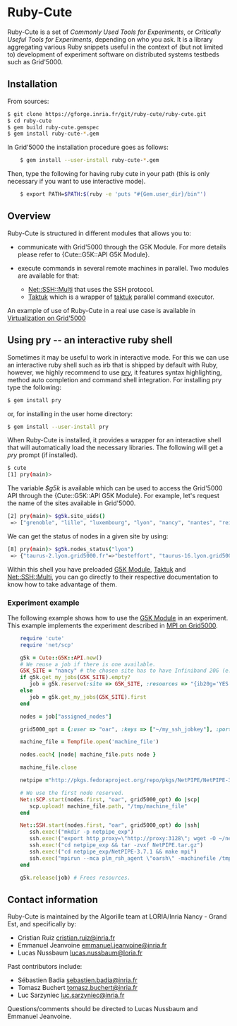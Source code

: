 # Ruby-Cute

Ruby-Cute is a set of *Commonly Used Tools for Experiments*, or *Critically
Useful Tools for Experiments*, depending on who you ask. It is a library
aggregating various Ruby snippets useful in the context of (but not limited to)
development of experiment software on distributed systems testbeds such as
Grid'5000.

## Installation

From sources:

```bash
$ git clone https://gforge.inria.fr/git/ruby-cute/ruby-cute.git
$ cd ruby-cute
$ gem build ruby-cute.gemspec
$ gem install ruby-cute-*.gem
```

In Grid'5000 the installation procedure goes as follows:

```bash
    $ gem install --user-install ruby-cute-*.gem
```

Then, type the following for having ruby cute in your path (this is only necessary if you want to use interactive mode).

```bash
    $ export PATH=$PATH:$(ruby -e 'puts "#{Gem.user_dir}/bin"')
```

## Overview

Ruby-Cute is structured in different modules that allows you to:

- communicate with Grid'5000 through the G5K Module. For more details please refer to {Cute::G5K::API G5K Module}.

- execute commands in several remote machines in parallel. Two modules are available for that:

    - [Net::SSH::Multi](http://www.rubydoc.info/github/ruby-cute/ruby-cute/master/Net/SSH/Multi) that uses the SSH protocol.
    - [Taktuk](http://www.rubydoc.info/github/ruby-cute/ruby-cute/master/Cute/TakTuk)
      which is a wrapper of [taktuk](http://taktuk.gforge.inria.fr) parallel command executor.

An example of use of Ruby-Cute in a real use case is available in
[Virtualization on Grid'5000](http://www.rubydoc.info/github/ruby-cute/ruby-cute/master/file.g5k_exp_virt.html)

## Using pry -- an interactive ruby shell

Sometimes it may be useful to work in interactive mode. For this we can use an interactive ruby shell such as irb that is shipped by default with
Ruby, however, we highly recommend to use [pry](http://pryrepl.org/), it features syntax highlighting, method auto completion and command shell integration.
For installing pry type the following:

```bash
$ gem install pry
```

or, for installing in the user home directory:

```bash
$ gem install --user-install pry
```

When Ruby-Cute is installed, it provides a wrapper for an interactive shell that will
automatically load the necessary libraries. The following will get a *pry* prompt (if installed).

```bash
$ cute
[1] pry(main)>
```

The variable *$g5k* is available which can be used to access the Grid'5000 API through the {Cute::G5K::API G5K Module}. For example,
let's request the name of the sites available in Grid'5000.

```bash
[2] pry(main)> $g5k.site_uids()
 => ["grenoble", "lille", "luxembourg", "lyon", "nancy", "nantes", "reims", "rennes", "sophia", "toulouse"]
```

We can get the status of nodes in a given site by using:

```bash
[8] pry(main)> $g5k.nodes_status("lyon")
 => {"taurus-2.lyon.grid5000.fr"=>"besteffort", "taurus-16.lyon.grid5000.fr"=>"besteffort", "taurus-15.lyon.grid5000.fr"=>"besteffort", ...}
```

Within this shell you have preloaded [G5K Module](http://www.rubydoc.info/github/ruby-cute/ruby-cute/master/Cute/G5K/API),
[Taktuk](http://www.rubydoc.info/github/ruby-cute/ruby-cute/master/Cute/TakTuk) and
[Net::SSH::Multi](http://www.rubydoc.info/github/ruby-cute/ruby-cute/master/Net/SSH/Multi),
you can go directly to their respective documentation to know how to take advantage of them.

### Experiment example

The following example shows how to use the [G5K Module](http://www.rubydoc.info/github/ruby-cute/ruby-cute/master/Cute/G5K/API) in an experiment.
This example implements the experiment described in
[MPI on Grid5000](https://www.grid5000.fr/mediawiki/index.php/Run_MPI_On_Grid%275000#Setting_up_and_starting_Open_MPI_to_use_high_performance_interconnect).

```ruby
    require 'cute'
    require 'net/scp'

    g5k = Cute::G5K::API.new()
    # We reuse a job if there is one available.
    G5K_SITE = "nancy" # the chosen site has to have Infiniband 20G (e.g nancy, grenoble)
    if g5k.get_my_jobs(G5K_SITE).empty?
       job = g5k.reserve(:site => G5K_SITE, :resources => "{ib20g='YES'}/nodes=2/core=1",:walltime => '00:30:00', :keys => "~/my_ssh_jobkey" )
    else
       job = g5k.get_my_jobs(G5K_SITE).first
    end

    nodes = job["assigned_nodes"]

    grid5000_opt = {:user => "oar", :keys => ["~/my_ssh_jobkey"], :port => 6667 }

    machine_file = Tempfile.open('machine_file')

    nodes.each{ |node| machine_file.puts node }

    machine_file.close

    netpipe ="http://pkgs.fedoraproject.org/repo/pkgs/NetPIPE/NetPIPE-3.7.1.tar.gz/5f720541387be065afdefc81d438b712/NetPIPE-3.7.1.tar.gz"

    # We use the first node reserved.
    Net::SCP.start(nodes.first, "oar", grid5000_opt) do |scp|
       scp.upload! machine_file.path, "/tmp/machine_file"
    end

    Net::SSH.start(nodes.first, "oar", grid5000_opt) do |ssh|
       ssh.exec!("mkdir -p netpipe_exp")
       ssh.exec!("export http_proxy=\"http://proxy:3128\"; wget -O ~/netpipe_exp/NetPIPE.tar.gz #{netpipe}")
       ssh.exec!("cd netpipe_exp && tar -zvxf NetPIPE.tar.gz")
       ssh.exec!("cd netpipe_exp/NetPIPE-3.7.1 && make mpi")
       ssh.exec("mpirun --mca plm_rsh_agent \"oarsh\" -machinefile /tmp/machine_file ~/netpipe_exp/NetPIPE-3.7.1/NPmpi")
    end

    g5k.release(job) # Frees resources.
```

## Contact information

Ruby-Cute is maintained by the Algorille team at LORIA/Inria Nancy - Grand Est, and specifically by:

* Cristian Ruiz <cristian.ruiz@inria.fr>
* Emmanuel Jeanvoine <emmanuel.jeanvoine@inria.fr>
* Lucas Nussbaum <lucas.nussbaum@loria.fr>

Past contributors include:

* Sébastien Badia <sebastien.badia@inria.fr>
* Tomasz Buchert <tomasz.buchert@inria.fr>
* Luc Sarzyniec <luc.sarzyniec@inria.fr>

Questions/comments should be directed to Lucas Nussbaum and Emmanuel Jeanvoine.
